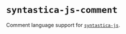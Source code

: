 # `syntastica-js-comment`

Comment language support for [`syntastica-js`](https://www.npmjs.com/package/@syntastica/core).
